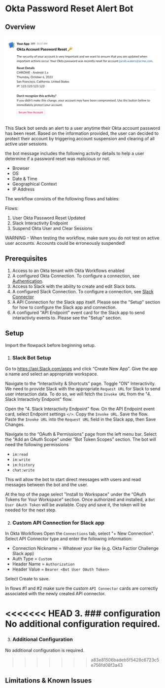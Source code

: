 # Okta Password Reset Alert Bot

## Overview
![Example](/Slack/Okta%20Password%20Reset%20Alert%20bot/Example.png)
This Slack bot sends an alert to a user anytime their Okta account password has been reset. Based on the information provided, the user can decided to protect their account by triggering account suspension and clearing of all active user sessions.

the bot message includes the following activity details to help a user determine if a password reset was malicious or not.
* Browser
* OS
* Date & Time
* Geographical Context
* IP Address

The workflow consists of the following flows and tables:

Flows:
1. User Okta Password Reset Updated
2. Slack Interactivity Endpoint
3. Suspend Okta User and Clear Sessions


WARNING - When testing the workflow, make sure you do not test on active user accounts. Accounts could be erroneously suspended!

## Prerequisites
1. Access to an Okta tenant with Okta Workflows enabled
2. A configured Okta Connection. To configure a connection, see [Authentication](https://help.okta.com/wf/en-us/Content/Topics/Workflows/connector-reference/okta/overviews/authorization.htm).
3. Access to Slack with the ability to create and edit Slack bots.
4. A configured Slack Connection. To configure a connection, see [Slack Connector](https://help.okta.com/wf/en-us/Content/Topics/Workflows/connector-reference/Slack/Slack.htm)
5. A API Connection for the Slack app itself. Please see the "Setup" section for how to configure the Slack app and connection.
6. A configured "API Endpoint" event card for the Slack app to send interactivty events to. Please see the "Setup" section.

## Setup
Import the flowpack before beginning setup.

1. ### Slack Bot Setup

Go to https://api.Slack.com/apps and click “Create New App”. Give the app a name and select an appropriate workspace.

Navigate to the “Interactivity & Shortcuts” page. Toggle "ON" Interactivity. We need to provide Slack with the appropriate `Request URL` for Slack to send user interaction data. To do so, we will fetch the `Invoke URL` from  the "4. Slack Interactivty Endpoint" flow.

Open the "4. Slack Interactivity Endpoint" flow. On the API Endpoint event card, select Endpoint settings `</>`. Copy the `Invoke URL`. Save the flow. Paste the `Invoke URL` into the `Request URL` field in the Slack app, then Save Changes.

Navigate to the “OAuth & Permissions” page from the left menu bar. Select the "Add an OAuth Scope" under "Bot Token Scopes” section. The bot will need the following permissions
* `im:read`
* `im:write`
* `im:history`
* `chat:write`

This will allow the bot to start direct messages with users and read messages between the bot and the user. 

At the top of the page select "Install to Workspace" under the “OAuth Tokens for Your Workspace” section. Once authorized and installed, a `Bot User OAuth Token` will be available. Copy and save it, the token will be needed for the next step.

2. ### Custom API Connection for Slack app
In Okta Workflows Open the `Connections` tab, select "+ New Connection". Select API Connector type and enter the following information:
* Connection Nickname = Whatever your like (e.g. Okta Factior Challenge Slack app)
* Auth Type = `Custom`
* Header Name = `Authorization`
* Header Value = `Bearer <Bot User OAuth Token>`

Select Create to save.

In flows  #1 and #2 make sure the custom `API Connector` cards are correctly associated with the newly created API connector. 

<<<<<<< HEAD
3. ### configuration
No additional configuration required. 
=======
3. ### Additional Configuration
No additional configuration is required. 
>>>>>>> a83e81506badeb5f5428c6723c5e756fd08f3a43

## Limitations & Known Issues

